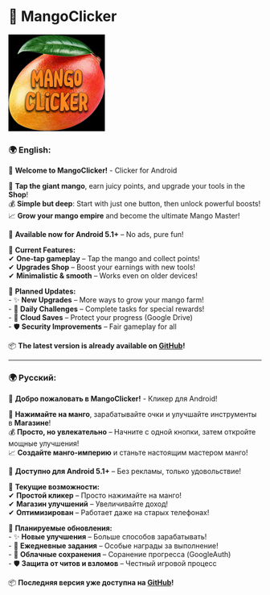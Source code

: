 # 🥭 MangoClicker
![MangoClicker](https://github.com/Rifleks/ClickerApp/blob/main/app/src/main/res/mipmap-xxxhdpi/ic_launcher.png)

### **🌍 English:**  
🚀 **Welcome to MangoClicker!** - Clicker for Android

🍹 **Tap the giant mango**, earn juicy points, and upgrade your tools in the **Shop**!  
💰 **Simple but deep**: Start with just one button, then unlock powerful boosts!  
📈 **Grow your mango empire** and become the ultimate Mango Master!  

📱 **Available now for Android 5.1+** – No ads, pure fun!  

🔹 **Current Features:**  
✔ **One-tap gameplay** – Tap the mango and collect points!  
✔ **Upgrades Shop** – Boost your earnings with new tools!  
✔ **Minimalistic & smooth** – Works even on older devices!  

🔮 **Planned Updates:**  
    - ✨ **New Upgrades** – More ways to grow your mango farm!  
    - 📅 **Daily Challenges** – Complete tasks for special rewards!  
    - 🔐 **Cloud Saves** – Protect your progress (Google Drive)  
    - 🛡️ **Security Improvements** – Fair gameplay for all  

📦 **The latest version is already available on [GitHub](https://github.com/Rifleks/ClickerApp/releases)!**

---  

### **🌍 Русский:**  
🚀 **Добро пожаловать в MangoClicker!** - Кликер для Android!  

🍹 **Нажимайте на манго**, зарабатывайте очки и улучшайте инструменты в **Магазине**!  
💰 **Просто, но увлекательно** – Начните с одной кнопки, затем откройте мощные улучшения!  
📈 **Создайте манго-империю** и станьте настоящим мастером манго!  

📱 **Доступно для Android 5.1+** – Без рекламы, только удовольствие!  

🔹 **Текущие возможности:**  
✔ **Простой кликер** – Просто нажимайте на манго!  
✔ **Магазин улучшений** – Увеличивайте доход!  
✔ **Оптимизирован** – Работает даже на старых телефонах!  

🔮 **Планируемые обновления:**  
    - ✨ **Новые улучшения** – Больше способов зарабатывать!  
    - 📅 **Ежедневные задания** – Особые награды за выполнение!  
    - 🔐 **Облачные сохранения** – Соранение прогресса (GoogleAuth)  
    - 🛡️ **Защита от читов и взломов** – Честный игровой процесс  

📦 **Последняя версия уже доступна на [GitHub](https://github.com/Rifleks/ClickerApp/releases)!**   

